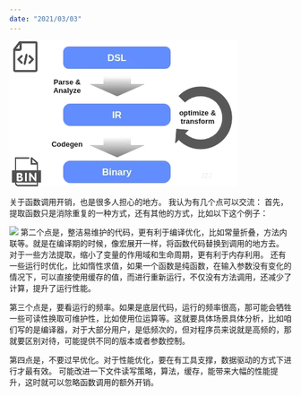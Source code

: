 ```yaml
---
date: "2021/03/03"
---
```


<img src='/_image/image_2023-11-04-22-25-00.png'>

关于函数调用开销，也是很多人担心的地方。
我认为有几个点可以交流：
首先，提取函数只是消除重复的一种方式，还有其他的方式，比如以下这个例子：

![](/_image/2020-03-07/325617F4-9C94-45F6-8593-A08083894D3E.png)
第二个点是，整洁易维护的代码，更有利于编译优化，比如常量折叠，方法内联等。就是在编译期的时候，像宏展开一样，将函数代码替换到调用的地方去。
对于一些方法提取，缩小了变量的作用域和生命周期，更有利于内存利用。
还有一些运行时优化，比如惰性求值，如果一个函数是纯函数，在输入参数没有变化的情况下，可以直接使用缓存的值，而进行重新运行，不仅没有方法调用，还减少了计算，提升了运行性能。

第三个点是，要看运行的频率。如果是底层代码，运行的频率很高，那可能会牺牲一些可读性换取可维护性，比如使用位运算等。这就要具体场景具体分析，比如咱们写的是编译器，对于大部分用户，是低频次的，但对程序员来说就是高频的，那就要区别对待，可能提供不同的版本或者参数控制。

第四点是，不要过早优化。对于性能优化，要在有工具支撑，数据驱动的方式下进行才最有效。
可能改进一下文件读写策略，算法，缓存，能带来大幅的性能提升，这时就可以忽略函数调用的额外开销。
